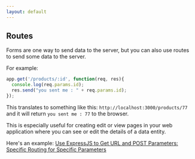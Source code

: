 ```yaml
---
layout: default
---
```


## Routes

Forms are one way to send data to the server, but you can also use routes to send some data to the server.

For example:

```javascript
app.get('/products/:id', function(req, res){
  console.log(req.params.id);
  res.send("you sent me : " + req.params.id);
});
```

This translates to something like this: `http://localhost:3000/products/77` and it will return `you sent me : 77` to the browser.

This is especially useful for creating edit or view pages in your web application where you can see or edit the details of a data entity.

Here's an example: [Use ExpressJS to Get URL and POST Parameters: Specific Routing for Specific Parameters](https://scotch.io/tutorials/use-expressjs-to-get-url-and-post-parameters#specific-routing-for-specific-parameters)
